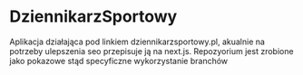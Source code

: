 # DziennikarzSportowy

Aplikacja działająca pod linkiem dziennikarzsportowy.pl, akualnie na potrzeby ulepszenia seo przepisuje ją na next.js. Repozyorium jest zrobione jako pokazowe stąd specyficzne wykorzystanie branchów
